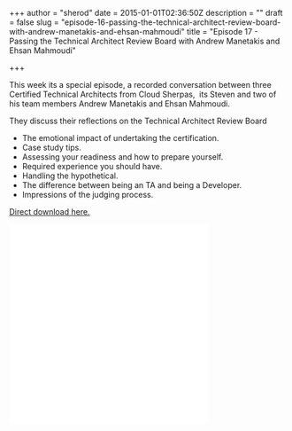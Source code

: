 +++
author = "sherod"
date = 2015-01-01T02:36:50Z
description = ""
draft = false
slug = "episode-16-passing-the-technical-architect-review-board-with-andrew-manetakis-and-ehsan-mahmoudi"
title = "Episode 17 - Passing the Technical Architect Review Board with Andrew Manetakis and Ehsan Mahmoudi"

+++


<p>This week its a special episode, a recorded conversation between three Certified Technical Architects from Cloud Sherpas,  its Steven and two of his team members Andrew Manetakis and Ehsan Mahmoudi.</p>
<p>They discuss their reflections on the Technical Architect Review Board</p>
<ul>
<li>The emotional impact of undertaking the certification.</li>
<li>Case study tips.</li>
<li>Assessing your readiness and how to prepare yourself.</li>
<li>Required experience you should have.</li>
<li>Handling the hypothetical.</li>
<li>The difference between being an TA and being a Developer.</li>
<li>Impressions of the judging process.</li>
</ul>
<p><a href="http://traffic.libsyn.com/codecoverge/Episode_16_-_Andrew_Manetakis_and_Ehsan_Mahmoudi_on_the_Technical_Architect_Review_Board_-_Final_Mix.mp3">Direct download here.</a></p>
<p><iframe style="border: none;" src="//html5-player.libsyn.com/embed/episode/id/3270354/height/360/width/360/theme/legacy/direction/no/autoplay/no/autonext/no/thumbnail/yes/preload/no/no_addthis/no/" width="360" height="360" scrolling="no" allowfullscreen="allowfullscreen"></iframe></p>



